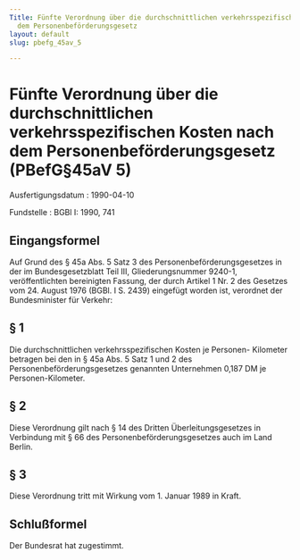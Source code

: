 ```yaml
---
Title: Fünfte Verordnung über die durchschnittlichen verkehrsspezifischen Kosten nach
  dem Personenbeförderungsgesetz
layout: default
slug: pbefg_45av_5

---
```


# Fünfte Verordnung über die durchschnittlichen verkehrsspezifischen Kosten nach dem Personenbeförderungsgesetz (PBefG§45aV 5)

Ausfertigungsdatum
:   1990-04-10

Fundstelle
:   BGBl I: 1990, 741



## Eingangsformel

Auf Grund des § 45a Abs. 5 Satz 3 des Personenbeförderungsgesetzes in
der im Bundesgesetzblatt Teil III, Gliederungsnummer 9240-1,
veröffentlichten bereinigten Fassung, der durch Artikel 1 Nr. 2 des
Gesetzes vom 24. August 1976 (BGBl. I S. 2439) eingefügt worden ist,
verordnet der Bundesminister für Verkehr:


## § 1

Die durchschnittlichen verkehrsspezifischen Kosten je Personen-
Kilometer betragen bei den in § 45a Abs. 5 Satz 1 und 2 des
Personenbeförderungsgesetzes genannten Unternehmen 0,187 DM je
Personen-Kilometer.


## § 2

Diese Verordnung gilt nach § 14 des Dritten Überleitungsgesetzes in
Verbindung mit § 66 des Personenbeförderungsgesetzes auch im Land
Berlin.


## § 3

Diese Verordnung tritt mit Wirkung vom 1. Januar 1989 in Kraft.


## Schlußformel

Der Bundesrat hat zugestimmt.

